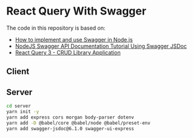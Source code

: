 # React Query With Swagger

The code in this repository is based on:

- [How to implement and use Swagger in Node.js](https://javascript.plainenglish.io/how-to-implement-and-use-swagger-in-nodejs-d0b95e765245)
- [NodeJS Swagger API Documentation Tutorial Using Swagger JSDoc](https://youtu.be/S8kmHtQeflo)
- [React Query 3 - CRUD Library Application](https://youtu.be/4UCwA2n4gsA)

## Client

## Server

```bash
cd server
yarn init -y
yarn add express cors morgan body-parser dotenv
yarn add -D @babel/core @babel/node @babel/preset-env
yarn add swagger-jsdoc@6.1.0 swagger-ui-express
```

